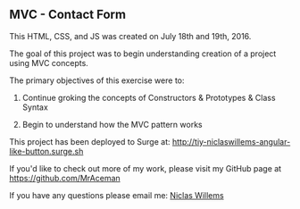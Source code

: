 ## MVC - Contact Form

This HTML, CSS, and JS was created on July 18th and 19th, 2016.  

The goal of this project was to begin understanding creation of a project using MVC concepts.

The primary objectives of this exercise were to:

1. Continue groking the concepts of Constructors & Prototypes & Class Syntax

2. Begin to understand how the MVC pattern works

This project has been deployed to Surge at: http://tiy-niclaswillems-angular-like-button.surge.sh

If you'd like to check out more of my work, please visit my GitHub page at https://github.com/MrAceman

If you have any questions please email me: [Niclas Willems](mailto:niclas.willems@gmail.com)
